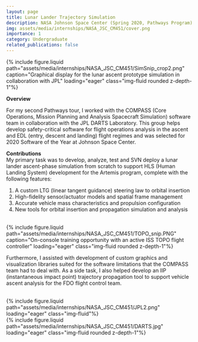 ```yaml
---
layout: page
title: Lunar Lander Trajectory Simulation
description: NASA Johnson Space Center (Spring 2020, Pathways Program)
img: assets/media/internships/NASA_JSC_CM451/cover.png
importance: 1
category: Undergraduate
related_publications: false
---
```


<div class="row">
    <div class="col-md mt-3 mt-md-0">
        {% include figure.liquid 
            path="assets/media/internships/NASA_JSC_CM451/SimSnip_crop2.png"
            caption="Graphical display for the lunar ascent prototype simulation in collaboration with JPL"
            loading="eager" class="img-fluid rounded z-depth-1"%}
    </div>
</div>

**Overview**

For my second Pathways tour, I worked with the COMPASS (Core Operations, Mission Planning and Analysis Spacecraft Simulation) software team in collaboration with the JPL DARTS Laboratory. This group helps develop safety-critical software for flight operations analysis in the ascent and EDL (entry, descent and landing) flight regimes and was selected for 2020 Software of the Year at Johnson Space Center.

<div class="row">
    <div class="col-md-6 mt-3 mt-md-0">
        <b>
            Contributions
        </b>
        <br>
        My primary task was to develop, analyze, test and SVN deploy a lunar lander ascent-phase simulation from scratch to support HLS (Human Landing System) development for the Artemis program, complete with the following features:
        <ol>
            <li> A custom LTG (linear tangent guidance) steering law to orbital insertion </li>
            <li> High-fidelity sensor/actuator models and spatial frame management </li>
            <li> Accurate vehicle mass characteristics and propulsion configuration </li>
            <li> New tools for orbital insertion and propagation simulation and analysis </li>
        </ol>
        <br>
    </div>
    <div class="col-md mt-3 mt-md-0">
        {% include figure.liquid 
            path="assets/media/internships/NASA_JSC_CM451/TOPO_snip.PNG"
            caption="On-console training opportunity with an active ISS TOPO flight controller"
            loading="eager" class="img-fluid rounded z-depth-1"%}
    </div>
</div>

Furthermore, I assisted with development of custom graphics and visualization libraries suited for the software limitations that the COMPASS team had to deal with. As a side task, I also helped develop an IIP (instantaneous impact point) trajectory propagation tool to support vehicle ascent analysis for the FDO flight control team.

<div class="row">
    <div class="col-md-1 mt-3 mt-md-0">&nbsp;</div> <!-- empty space -->
    <div class="col-md-4 mt-3 mt-md-0">
        {% include figure.liquid 
            path="assets/media/internships/NASA_JSC_CM451/JPL2.png"
            loading="eager" class="img-fluid"%}
    </div>
    <div class="col-md-4 mt-3 mt-md-0">
        {% include figure.liquid 
            path="assets/media/internships/NASA_JSC_CM451/DARTS.jpg"
            loading="eager" class="img-fluid rounded z-depth-1"%}
    </div>
    <div class="col-md-1 mt-3 mt-md-0">&nbsp;</div> <!-- empty space -->
</div>